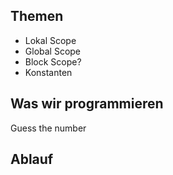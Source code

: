 ## Themen 
* Lokal Scope
* Global Scope
* Block Scope?
* Konstanten

## Was wir programmieren
Guess the number

## Ablauf
